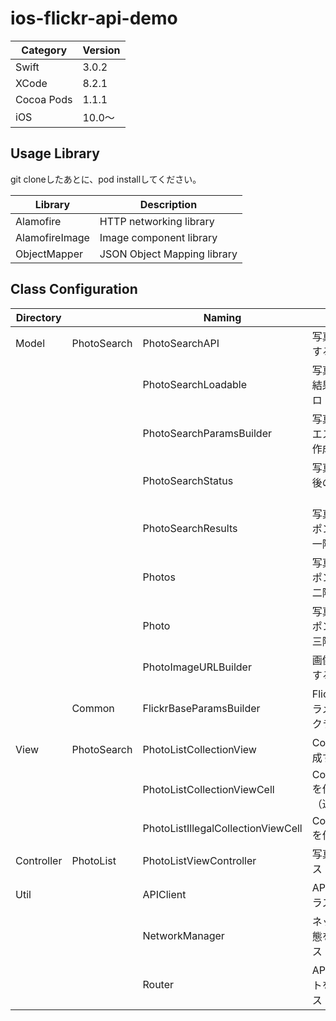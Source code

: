 # ios-flickr-api-demo

|Category | Version| 
|---|---|
| Swift | 3.0.2 |
| XCode | 8.2.1 |
| Cocoa Pods | 1.1.1 |
| iOS | 10.0〜 |

## Usage Library
git cloneしたあとに、pod installしてください。

| Library | Description |
|---|---|
| Alamofire | HTTP networking library |
| AlamofireImage | Image component library |
| ObjectMapper | JSON Object Mapping library |

## Class Configuration

| Directory |             | Naming                               | Description                                      |
|--------------|-------------|------------------------------------|-------------------------------------------------|
| Model        | PhotoSearch | PhotoSearchAPI                     | 写真検索APIを送信するクラス                     |
|              |             | PhotoSearchLoadable                | 写真検索APIの検索結果を通知するプロトコル          |
|              |             | PhotoSearchParamsBuilder           | 写真検索APIのリクエストパラメタを作成するクラス       |
|              |             | PhotoSearchStatus                  | 写真検索結果取得後の状態クラス                  |
|              |             | PhotoSearchResults                 | 写真検索APIのレスポンスデータ（第一階層）           |
|              |             | Photos                             | 写真検索APIのレスポンスデータ（第二階層）           |
|              |             | Photo                              | 写真検索APIのレスポンスデータ（第三階層）           |
|              |             | PhotoImageURLBuilder               | 画像のURLを作成するクラス                       |
|              | Common      | FlickrBaseParamsBuilder            | Flickr APIの共通パラメタを作成するクラス           |
| View         | PhotoSearch | PhotoListCollectionView            | CollectinViewを作成するクラス                   |
|              |             | PhotoListCollectionViewCell        | CollectionViewCellを作成するクラス（通常）         |
|              |             | PhotoListIllegalCollectionViewCell | CollectionViewCellを作成するクラス              |
| Controller   | PhotoList   | PhotoListViewController            | 写真一覧画面クラス                              |
| Util         |             | APIClient                          | APIクライアントクラス                           |
|              |             | NetworkManager                     | ネットワークの状態を管理するクラス              |
|              |             | Router                             | API用のオブジェクトを作成するクラス             |
